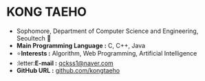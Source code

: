 # KONG TAEHO

* Sophomore, Department of Computer Science and Engineering, Seoultech :school:
* **Main Programming Language :** C, C++, Java 
* :star:**Interests :** Algorithm, Web Programming, Artificial Intelligence
* :letter:**E-mail :** qckss1@naver.com
* **GitHub URL :** [github.com/kongtaeho](https://github.com/KONGTAEHO)
